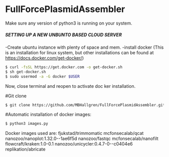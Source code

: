 # FullForcePlasmidAssembler
Make sure any version of python3 is running on your system.
##### SETTING UP A NEW UNBUNTO BASED CLOUD SERVER #############
-Create ubuntu instance with plenty of space and mem.
-install docker (This is an installation for linux system, but other installations can be found at https://docs.docker.com/get-docker/)
```bash
$ curl -fsSL https://get.docker.com -o get-docker.sh
$ sh get-docker.sh
$ sudo usermod -a -G docker $USER
```
Now, close terminal and reopen to activate doc ker installation.

#Git clone
```bash
$ git clone https://github.com/MBHallgren/FullForcePlasmidAssembler.git
```

#Automatic installation of docker images:
```bash
$ python3 images.py
```

Docker images used are:
fjukstad/trimmomatic
mcfonsecalab/qcat
nanozoo/nanoplot:1.32.0--1ae6f5d
nanozoo/fastqc
mcfonsecalab/nanofilt
flowcraft/kraken:1.0-0.1
nanozoo/unicycler:0.4.7-0--c0404e6
replikation/abricate

